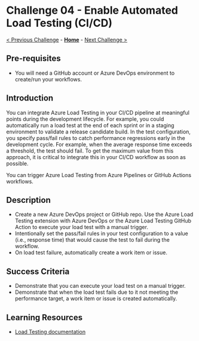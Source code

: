 # Challenge 04 - Enable Automated Load Testing (CI/CD)

[< Previous Challenge](./Challenge-03.md) - **[Home](../README.md)** - [Next Challenge >](./Challenge-05.md)

## Pre-requisites

- You will need a GitHub account or Azure DevOps environment to create/run your workflows.

## Introduction

You can integrate Azure Load Testing in your CI/CD pipeline at meaningful points during the development lifecycle. For example, you could automatically run a load test at the end of each sprint or in a staging environment to validate a release candidate build. In the test configuration, you specify pass/fail rules to catch performance regressions early in the development cycle. For example, when the average response time exceeds a threshold, the test should fail. To get the maximum value from this approach, it is critical to integrate this in your CI/CD workflow as soon as possible.

You can trigger Azure Load Testing from Azure Pipelines or GitHub Actions workflows.

## Description
- Create a new Azure DevOps project or GitHub repo. Use the Azure Load Testing extension with Azure DevOps or the Azure Load Testing GitHub Action to execute your load test with a manual trigger.
- Intentionally set the pass/fail rules in your test configuration to a value (i.e., response time) that would cause the test to fail during the workflow. 
- On load test failure, automatically create a work item or issue.

## Success Criteria

- Demonstrate that you can execute your load test on a manual trigger.
- Demonstrate that when the load test fails due to it not meeting the performance target, a work item or issue is created automatically.

## Learning Resources

- [Load Testing documentation](https://docs.microsoft.com/en-us/azure/load-testing/)


